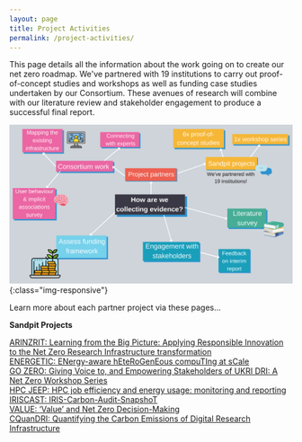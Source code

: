 ```yaml
---
layout: page
title: Project Activities
permalink: /project-activities/
---
```


This page details all the information about the work going on to create our net zero roadmap. 
We've partnered with 19 institutions to carry out proof-of-concept studies and workshops as well as funding case studies undertaken by our Consortium. These avenues of research will combine with our literature review and stakeholder engagement to produce a successful final report.

![project-activities](images/project-activities-canva.svg){:class="img-responsive"} 


Learn more about each partner project via these pages...

**Sandpit Projects**

[ARINZRIT: Learning from the Big Picture: Applying Responsible Innovation to the Net Zero Research Infrastructure transformation](/arinzrit/) <br>
[ENERGETIC: ENergy-aware hEteRoGenEous compuTIng at sCale](/energetic/) <br>
[GO ZERO: Giving Voice to, and Empowering Stakeholders of UKRI DRI: A Net Zero Workshop Series](/go-zero/) <br>
[HPC JEEP: HPC job efficiency and energy usage: monitoring and reporting](/hpc-jeep/)
[IRISCAST: IRIS-Carbon-Audit-SnapshoT](/iriscast/) <br>
[VALUE: ‘Value’ and Net Zero Decision-Making](/value/) <br>
[CQuanDRI: Quantifying the Carbon Emissions of Digital Research Infrastructure](/cquandri/)
